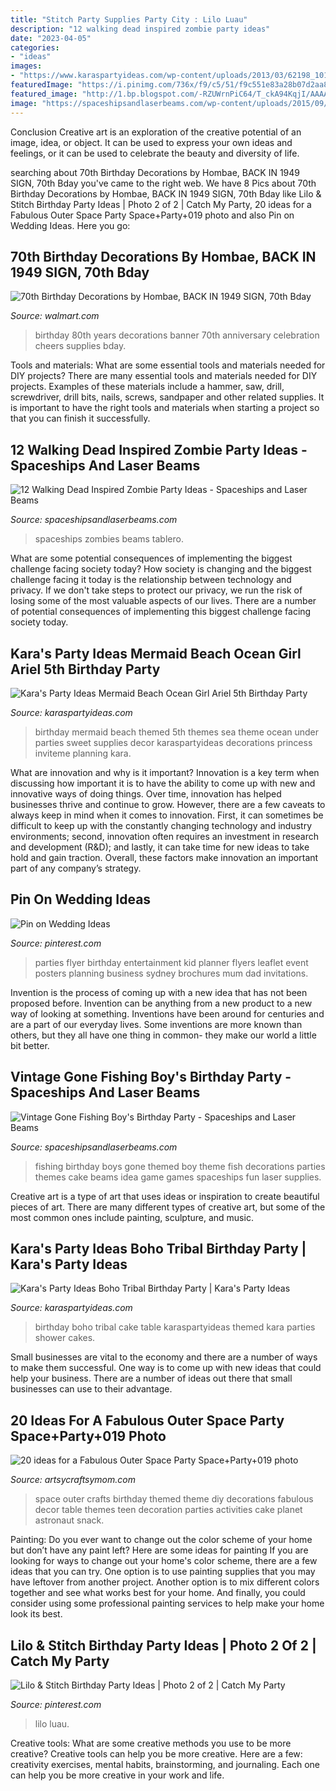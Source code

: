 ```yaml
---
title: "Stitch Party Supplies Party City : Lilo Luau"
description: "12 walking dead inspired zombie party ideas"
date: "2023-04-05"
categories:
- "ideas"
images:
- "https://www.karaspartyideas.com/wp-content/uploads/2013/03/62198_10151251804412108_1475675674_n_600x900.jpg"
featuredImage: "https://i.pinimg.com/736x/f9/c5/51/f9c551e83a28b07d2aa85f1ed1889db5--kids-party-planner-kid-parties.jpg"
featured_image: "http://1.bp.blogspot.com/-RZUWrnPiC64/T_ckA94KqjI/AAAAAAAAAQM/WYitGa4r1tk/s640/Space+Party+019.jpg"
image: "https://spaceshipsandlaserbeams.com/wp-content/uploads/2015/09/walking-dead-zombie-party-ideas.jpg"
---
```



Conclusion
Creative art is an exploration of the creative potential of an image, idea, or object. It can be used to express your own ideas and feelings, or it can be used to celebrate the beauty and diversity of life.

	

		
searching about 70th Birthday Decorations by Hombae, BACK IN 1949 SIGN, 70th Bday you've came to the right web. We have 8 Pics about 70th Birthday Decorations by Hombae, BACK IN 1949 SIGN, 70th Bday like Lilo &amp; Stitch Birthday Party Ideas | Photo 2 of 2 | Catch My Party, 20 ideas for a Fabulous Outer Space Party Space+Party+019 photo and also Pin on Wedding Ideas. Here you go:
		
    
## 70th Birthday Decorations By Hombae, BACK IN 1949 SIGN, 70th Bday

<img loading=lazy src="https://i5.walmartimages.com/asr/1a251d54-e5e2-4c82-abc4-187723975dd5_1.c1e2f823f4ee1e12fed0bc5ceb696aba.jpeg" onerror="this.onerror=null;this.src='https://tse4.mm.bing.net/th?id=OIP.8sK78BZM7G2fVLo1KWK9YAAAAA&amp;pid=15.1';" alt="70th Birthday Decorations by Hombae, BACK IN 1949 SIGN, 70th Bday">

_Source: walmart.com_

>birthday 80th years decorations banner 70th anniversary celebration cheers supplies bday. 

	

Tools and materials: What are some essential tools and materials needed for DIY projects?
There are many essential tools and materials needed for DIY projects. Examples of these materials include a hammer, saw, drill, screwdriver, drill bits, nails, screws, sandpaper and other related supplies. It is important to have the right tools and materials when starting a project so that you can finish it successfully.

    
## 12 Walking Dead Inspired Zombie Party Ideas - Spaceships And Laser Beams

<img loading=lazy src="https://spaceshipsandlaserbeams.com/wp-content/uploads/2015/09/walking-dead-zombie-party-ideas.jpg" onerror="this.onerror=null;this.src='https://tse4.mm.bing.net/th?id=OIP.XUBXeJwFo4yVO8kC4RzrMwHaLH&amp;pid=15.1';" alt="12 Walking Dead Inspired Zombie Party Ideas - Spaceships and Laser Beams">

_Source: spaceshipsandlaserbeams.com_

>spaceships zombies beams tablero. 

	

What are some potential consequences of implementing the biggest challenge facing society today?
How society is changing and the biggest challenge facing it today is the relationship between technology and privacy. If we don't take steps to protect our privacy, we run the risk of losing some of the most valuable aspects of our lives. There are a number of potential consequences of implementing this biggest challenge facing society today.

    
## Kara&#039;s Party Ideas Mermaid Beach Ocean Girl Ariel 5th Birthday Party

<img loading=lazy src="https://www.karaspartyideas.com/wp-content/uploads/2013/03/62198_10151251804412108_1475675674_n_600x900.jpg" onerror="this.onerror=null;this.src='https://tse1.mm.bing.net/th?id=OIP.p0Qt5ctKq7R2qjIZZFrGtAHaLH&amp;pid=15.1';" alt="Kara&#039;s Party Ideas Mermaid Beach Ocean Girl Ariel 5th Birthday Party">

_Source: karaspartyideas.com_

>birthday mermaid beach themed 5th themes sea theme ocean under parties sweet supplies decor karaspartyideas decorations princess inviteme planning kara. 

	

What are innovation and why is it important?
Innovation is a key term when discussing how important it is to have the ability to come up with new and innovative ways of doing things. Over time, innovation has helped businesses thrive and continue to grow. However, there are a few caveats to always keep in mind when it comes to innovation. First, it can sometimes be difficult to keep up with the constantly changing technology and industry environments; second, innovation often requires an investment in research and development (R&D); and lastly, it can take time for new ideas to take hold and gain traction. Overall, these factors make innovation an important part of any company’s strategy.

    
## Pin On Wedding Ideas

<img loading=lazy src="https://i.pinimg.com/736x/f9/c5/51/f9c551e83a28b07d2aa85f1ed1889db5--kids-party-planner-kid-parties.jpg" onerror="this.onerror=null;this.src='https://tse3.mm.bing.net/th?id=OIP.fnFEyZubWVr23SyKOlNEAgHaKe&amp;pid=15.1';" alt="Pin on Wedding Ideas">

_Source: pinterest.com_

>parties flyer birthday entertainment kid planner flyers leaflet event posters planning business sydney brochures mum dad invitations. 

	

Invention is the process of coming up with a new idea that has not been proposed before. Invention can be anything from a new product to a new way of looking at something. Inventions have been around for centuries and are a part of our everyday lives. Some inventions are more known than others, but they all have one thing in common- they make our world a little bit better.

    
## Vintage Gone Fishing Boy&#039;s Birthday Party - Spaceships And Laser Beams

<img loading=lazy src="https://spaceshipsandlaserbeams.com/wp-content/uploads/2015/09/fishing-birthday-party-ideas-boys.jpg.jpg" onerror="this.onerror=null;this.src='https://tse3.mm.bing.net/th?id=OIP.Kn2C9PSHi_BW7v6xtZBqqQHaLH&amp;pid=15.1';" alt="Vintage Gone Fishing Boy&#039;s Birthday Party - Spaceships and Laser Beams">

_Source: spaceshipsandlaserbeams.com_

>fishing birthday boys gone themed boy theme fish decorations parties themes cake beams idea game games spaceships fun laser supplies. 

	

Creative art is a type of art that uses ideas or inspiration to create beautiful pieces of art. There are many different types of creative art, but some of the most common ones include painting, sculpture, and music.

    
## Kara&#039;s Party Ideas Boho Tribal Birthday Party | Kara&#039;s Party Ideas

<img loading=lazy src="https://karaspartyideas.com/wp-content/uploads/2016/11/Boho-Tribal-Birthday-Party-via-Karas-Party-Ideas-KarasPartyIdeas.com30.jpeg" onerror="this.onerror=null;this.src='https://tse1.mm.bing.net/th?id=OIP.7fqv7w507g2l2miX4U3cfQHaLH&amp;pid=15.1';" alt="Kara&#039;s Party Ideas Boho Tribal Birthday Party | Kara&#039;s Party Ideas">

_Source: karaspartyideas.com_

>birthday boho tribal cake table karaspartyideas themed kara parties shower cakes. 

	

Small businesses are vital to the economy and there are a number of ways to make them successful. One way is to come up with new ideas that could help your business. There are a number of ideas out there that small businesses can use to their advantage.

    
## 20 Ideas For A Fabulous Outer Space Party Space+Party+019 Photo

<img loading=lazy src="http://1.bp.blogspot.com/-RZUWrnPiC64/T_ckA94KqjI/AAAAAAAAAQM/WYitGa4r1tk/s640/Space+Party+019.jpg" onerror="this.onerror=null;this.src='https://tse3.mm.bing.net/th?id=OIP.qG3JE1OW26o6ISzf-hcpnQHaG9&amp;pid=15.1';" alt="20 ideas for a Fabulous Outer Space Party Space+Party+019 photo">

_Source: artsycraftsymom.com_

>space outer crafts birthday themed theme diy decorations fabulous decor table themes teen decoration parties activities cake planet astronaut snack. 

	

Painting: Do you ever want to change out the color scheme of your home but don’t have any paint left? Here are some ideas for painting
If you are looking for ways to change out your home's color scheme, there are a few ideas that you can try. One option is to use painting supplies that you may have leftover from another project. Another option is to mix different colors together and see what works best for your home. And finally, you could consider using some professional painting services to help make your home look its best.

    
## Lilo &amp; Stitch Birthday Party Ideas | Photo 2 Of 2 | Catch My Party

<img loading=lazy src="https://i.pinimg.com/736x/2d/03/4a/2d034a8c6096076f0291e5cfc54f2a08.jpg" onerror="this.onerror=null;this.src='https://tse4.mm.bing.net/th?id=OIP.XM0eJ4gkx4BPiqv_Qo9uzAHaJ3&amp;pid=15.1';" alt="Lilo &amp; Stitch Birthday Party Ideas | Photo 2 of 2 | Catch My Party">

_Source: pinterest.com_

>lilo luau. 

	

Creative tools: What are some creative methods you use to be more creative?
Creative tools can help you be more creative. Here are a few: creativity exercises, mental habits, brainstorming, and journaling. Each one can help you be more creative in your work and life.

